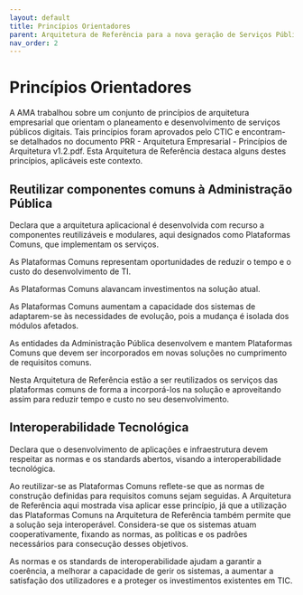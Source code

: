 ```yaml
---
layout: default
title: Princípios Orientadores
parent: Arquitetura de Referência para a nova geração de Serviços Públicos Digitais
nav_order: 2
---
```


# Princípios Orientadores

A AMA trabalhou sobre um conjunto de princípios de arquitetura empresarial que orientam o planeamento e desenvolvimento de serviços públicos digitais. Tais princípios foram aprovados pelo CTIC e encontram-se detalhados no documento PRR - Arquitetura Empresarial - Princípios de Arquitetura v1.2.pdf. Esta Arquitetura de Referência destaca alguns destes princípios, aplicáveis este contexto.

## Reutilizar componentes comuns à Administração Pública

Declara que a arquitetura aplicacional é desenvolvida com recurso a componentes reutilizáveis e modulares, aqui designados como Plataformas Comuns, que implementam os serviços.&#x20;

As Plataformas Comuns representam oportunidades de reduzir o tempo e o custo do desenvolvimento de TI.

As Plataformas Comuns alavancam investimentos na solução atual.&#x20;

As Plataformas Comuns aumentam a capacidade dos sistemas de adaptarem-se às necessidades de evolução, pois a mudança é isolada dos módulos afetados.

As entidades da Administração Pública desenvolvem e mantem Plataformas Comuns que devem ser incorporados em novas soluções no cumprimento de requisitos comuns.&#x20;

Nesta Arquitetura de Referência estão a ser reutilizados os serviços das plataformas comuns de forma a incorporá-los na solução e aproveitando assim para reduzir tempo e custo no seu desenvolvimento.

## Interoperabilidade Tecnológica

Declara que o desenvolvimento de aplicações e infraestrutura devem respeitar as normas e os standards abertos, visando a interoperabilidade tecnológica.&#x20;

Ao reutilizar-se as Plataformas Comuns reflete-se que as normas de construção definidas para requisitos comuns sejam seguidas. A Arquitetura de Referência aqui mostrada visa aplicar esse princípio, já que a utilização das Plataformas Comuns na Arquitetura de Referência também permite que a solução seja interoperável. Considera-se que os sistemas atuam cooperativamente, fixando as normas, as políticas e os padrões necessários para consecução desses objetivos.&#x20;

As normas e os standards de interoperabilidade ajudam a garantir a coerência, a melhorar a capacidade de gerir os sistemas, a aumentar a satisfação dos utilizadores e a proteger os investimentos existentes em TIC.
